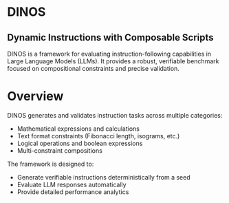 # DINOS
## Dynamic Instructions with Composable Scripts

DINOS is a framework for evaluating instruction-following capabilities in Large Language Models (LLMs). It provides a robust, verifiable benchmark focused on compositional constraints and precise validation.

# Overview
DINOS generates and validates instruction tasks across multiple categories:

- Mathematical expressions and calculations
- Text format constraints (Fibonacci length, isograms, etc.)
- Logical operations and boolean expressions
- Multi-constraint compositions

The framework is designed to:
- Generate verifiable instructions deterministically from a seed
- Evaluate LLM responses automatically
- Provide detailed performance analytics
